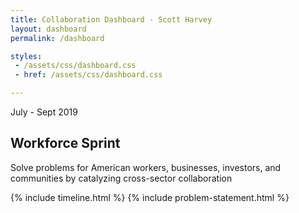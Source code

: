 ```yaml
---
title: Collaboration Dashboard - Scott Harvey
layout: dashboard
permalink: /dashboard

styles:
 - /assets/css/dashboard.css
 - href: /assets/css/dashboard.css

---
```

<div class="hero">
    <div class="hero-content">
        <p class="date">July - Sept 2019</p>
        <h2>Workforce Sprint</h2>
        <p>Solve problems for American workers, businesses, investors, and communities by catalyzing cross-sector collaboration</p>
    </div>
</div>

{% include timeline.html %}
{% include problem-statement.html %}
